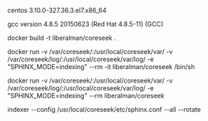 
centos 3.10.0-327.36.3.el7.x86_64

gcc version 4.8.5 20150623 (Red Hat 4.8.5-11) (GCC) 

docker build -t liberalman/coreseek .

docker run -v /var/coreseek/:/usr/local/coreseek/var/ -v /var/coreseek/log/:/usr/local/coreseek/var/log/ -e "SPHINX_MODE=indexing" --rm -it liberalman/coreseek /bin/sh



docker run -v /var/coreseek/:/usr/local/coreseek/var/ -v /var/coreseek/log/:/usr/local/coreseek/var/log/ -e "SPHINX_MODE=indexing" --rm liberalman/coreseek

indexer --config /usr/local/coreseek/etc/sphinx.conf --all --rotate


